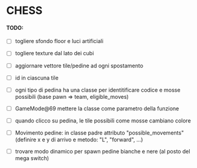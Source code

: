 # CHESS

#### TODO:
- [ ] togliere sfondo floor e luci artificiali
- [ ] togliere texture dal lato dei cubi

- [ ] aggiornare vettore tile/pedine ad ogni spostamento
- [ ] id in ciascuna tile
- [ ] ogni tipo di pedina ha una classe per identitificare codice e mosse possibili (base pawn => team, eligible_moves)

- [ ] GameMode@69 mettere la classe come parametro della funzione
- [ ] quando clicco su pedina, le tile possibili come mosse cambiano colore
- [ ] Movimento pedine: in classe padre attributo "possible_movements" (definire x e y di arrivo e metodo: "L", "forward", ...)
- [ ] trovare modo dinamico per spawn pedine bianche e nere (al posto del mega switch)